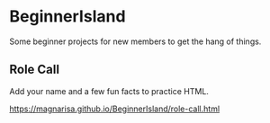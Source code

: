 # BeginnerIsland
Some beginner projects for new members to get the hang of things.

## Role Call
Add your name and a few fun facts to practice HTML.

https://magnarisa.github.io/BeginnerIsland/role-call.html
